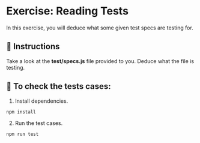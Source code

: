 # Exercise: Reading Tests

In this exercise, you will deduce what some given test specs are testing for.

## 💼 Instructions

Take a look at the __test/specs.js__ file provided to you. Deduce what the file
is testing.


## 🚀 To check the tests cases:
1. Install dependencies.
```sh
npm install
```
2. Run the test cases.
```sh
npm run test
```

[starter]: https://github.com/appacademy/practice-for-week-04-reading-tests-exercise
